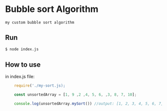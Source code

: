 # Bubble sort Algorithm 
    my custom bubble sort algorithm
## Run

```bash
$ node index.js
```
## How to use
in index.js file:

```javascript
    require('./my-sort.js);

    const unsortedArray = [1, 9 ,2 ,4, 5, 6, ,3, 8, 7, 10];

    console.log(unsortedArray.mySort()) //output: [1, 2, 3, 4, 5, 6, 7, 8, 9, 10]

```
